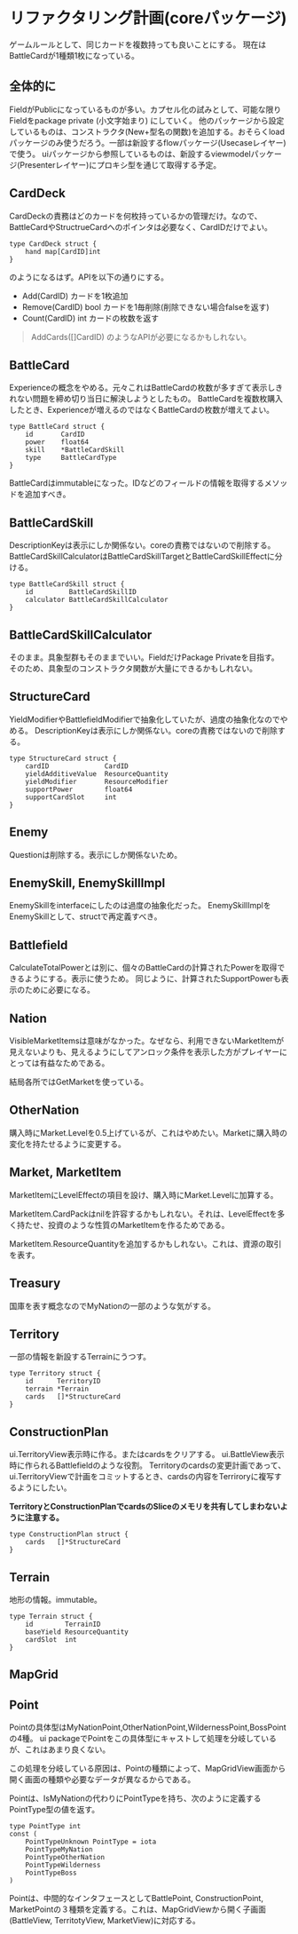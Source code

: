 # リファクタリング計画(coreパッケージ)

ゲームルールとして、同じカードを複数持っても良いことにする。
現在はBattleCardが1種類1枚になっている。

## 全体的に

FieldがPublicになっているものが多い。カプセル化の試みとして、可能な限りFieldをpackage private (小文字始まり) にしていく。
他のパッケージから設定しているものは、コンストラクタ(New+型名の関数)を追加する。おそらくloadパッケージのみ使うだろう。一部は新設するflowパッケージ(Usecaseレイヤー)で使う。
uiパッケージから参照しているものは、新設するviewmodelパッケージ(Presenterレイヤー)にプロキシ型を通じて取得する予定。

## CardDeck

CardDeckの責務はどのカードを何枚持っているかの管理だけ。なので、BattleCardやStructrueCardへのポインタは必要なく、CardIDだけでよい。

```
type CardDeck struct {
	hand map[CardID]int
}
```

のようになるはず。APIを以下の通りにする。

* Add(CardID) カードを1枚追加
* Remove(CardID) bool カードを1毎削除(削除できない場合falseを返す)
* Count(CardID) int カードの枚数を返す

> AddCards([]CardID) のようなAPIが必要になるかもしれない。

## BattleCard

Experienceの概念をやめる。元々これはBattleCardの枚数が多すぎて表示しきれない問題を締め切り当日に解決しようとしたもの。
BattleCardを複数枚購入したとき、Experienceが増えるのではなくBattleCardの枚数が増えてよい。

```
type BattleCard struct {
	id       CardID
	power    float64  
	skill    *BattleCardSkill
	type     BattleCardType
}
```

BattleCardはimmutableになった。IDなどのフィールドの情報を取得するメソッドを追加すべき。

## BattleCardSkill

DescriptionKeyは表示にしか関係ない。coreの責務ではないので削除する。
BattleCardSkillCalculatorはBattleCardSkillTargetとBattleCardSkillEffectに分ける。

```
type BattleCardSkill struct {
	id         BattleCardSkillID
	calculator BattleCardSkillCalculator
}
```

## BattleCardSkillCalculator

そのまま。具象型群もそのままでいい。FieldだけPackage Privateを目指す。
そのため、具象型のコンストラクタ関数が大量にできるかもしれない。

## StructureCard

YieldModifierやBattlefieldModifierで抽象化していたが、過度の抽象化なのでやめる。
DescriptionKeyは表示にしか関係ない。coreの責務ではないので削除する。

```
type StructureCard struct {
	cardID              CardID
	yieldAdditiveValue  ResourceQuantity
	yieldModifier       ResourceModifier
	supportPower        float64
	supportCardSlot     int
}
```

## Enemy

Questionは削除する。表示にしか関係ないため。

## EnemySkill, EnemySkillImpl

EnemySkillをinterfaceにしたのは過度の抽象化だった。
EnemySkillImplをEnemySkillとして、structで再定義すべき。

## Battlefield

CalculateTotalPowerとは別に、個々のBattleCardの計算されたPowerを取得できるようにする。表示に使うため。
同じように、計算されたSupportPowerも表示のために必要になる。

## Nation

VisibleMarketItemsは意味がなかった。なぜなら、利用できないMarketItemが見えないよりも、見えるようにしてアンロック条件を表示した方がプレイヤーにとっては有益なためである。

結局各所ではGetMarketを使っている。

## OtherNation

購入時にMarket.Levelを0.5上げているが、これはやめたい。Marketに購入時の変化を持たせるように変更する。

## Market, MarketItem

MarketItemにLevelEffectの項目を設け、購入時にMarket.Levelに加算する。

MarketItem.CardPackはnilを許容するかもしれない。それは、LevelEffectを多く持たせ、投資のような性質のMarketItemを作るためである。

MarketItem.ResourceQuantityを追加するかもしれない。これは、資源の取引を表す。

## Treasury

国庫を表す概念なのでMyNationの一部のような気がする。

## Territory

一部の情報を新設するTerrainにうつす。

```
type Territory struct {
	id      TerritoryID
	terrain *Terrain
	cards   []*StructureCard
}
```

## ConstructionPlan

ui.TerritoryView表示時に作る。またはcardsをクリアする。
ui.BattleView表示時に作られるBattlefieldのような役割。
Territoryのcardsの変更計画であって、ui.TerritoryViewで計画をコミットするとき、cardsの内容をTerriroryに複写するようにしたい。

**TerritoryとConstructionPlanでcardsのSliceのメモリを共有してしまわないように注意する。**

```
type ConstructionPlan struct {
	cards   []*StructureCard
}
```

## Terrain

地形の情報。immutable。

```
type Terrain struct {
	id        TerrainID
	baseYield ResourceQuantity
	cardSlot  int
}
```

## MapGrid



## Point

Pointの具体型はMyNationPoint,OtherNationPoint,WildernessPoint,BossPointの4種。
ui packageでPointをこの具体型にキャストして処理を分岐しているが、これはあまり良くない。

この処理を分岐している原因は、Pointの種類によって、MapGridView画面から開く画面の種類や必要なデータが異なるからである。

Pointは、IsMyNationの代わりにPointTypeを持ち、次のように定義するPointType型の値を返す。

```
type PointType int
const (
	PointTypeUnknown PointType = iota
	PointTypeMyNation
	PointTypeOtherNation
	PointTypeWilderness
	PointTypeBoss
)
```

Pointは、中間的なインタフェースとしてBattlePoint, ConstructionPoint, MarketPointの３種類を定義する。これは、MapGridViewから開く子画面(BattleView, TerritotyView, MarketView)に対応する。
